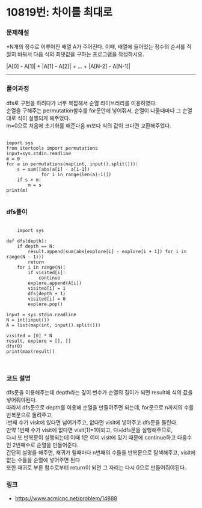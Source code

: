 # 10819번: 차이를 최대로
### 문제해설
*N개의 정수로 이루어진 배열 A가 주어진다. 이때, 배열에 들어있는 정수의 순서를 적절히 바꿔서 다음 식의 최댓값을 구하는 프로그램을 작성하시오.

|A[0] - A[1]| + |A[1] - A[2]| + ... + |A[N-2] - A[N-1]|
* * *
### 풀이과정
dfs로 구현을 하려다가 너무 복잡해서 순열 라이브러리를 이용하였다.<br>
순열을 구해주는 permutation함수를 for문안에 넣어줘서, 순열이 나올때마다 그 순열대로 식이 실행되게 해주었다.<br>
m=0으로 처음에 초기화를 해준다음 m보다 식의 값이 크다면 교환해주었다.<br>
<pre>
  <code>
import sys
from itertools import permutations
input=sys.stdin.readline
m = 0
for a in permutations(map(int, input().split())):
    s = sum([abs(a[i] - a[i-1])
             for i in range(len(a)-1)])
    if s > m:
        m = s
print(m)
  </code>
</pre>
### dfs풀이
<pre>
  <code>
    import sys

def dfs(depth):
    if depth == N:
        result.append(sum(abs(explore[i] - explore[i + 1]) for i in range(N - 1)))
        return
    for i in range(N):
        if visited[i]:
            continue
        explore.append(A[i])
        visited[i] = 1
        dfs(depth + 1)
        visited[i] = 0
        explore.pop()

input = sys.stdin.readline
N = int(input())
A = list(map(int, input().split()))

visited = [0] * N
result, explore = [], []
dfs(0)
print(max(result))

  </code>
</pre>
### 코드 설명
dfs문을 이용해주는데 depth라는 깊이 변수가 순열의 길이가 되면 result에 식의 값을 넣어줘야된다.<br>
따라서 dfs문으로 depth를 이용해 순열을 만들어주면 되는데, for문으로 n까지의 수를 반복문으로 돌려주고, <br>
i번째 수가 visit에 있다면 넘어가주고, 없다면 visit에 넣어주고 dfs문을 돌린다.<br>
만약 1번째 수가 visit에 없다면 visit[1]=1이되고, 다시dfs문을 실행해주므로,<br>
다시 또 반복문이 실행되는데 이때 1은 이미 visit에 있기 때문에 continue하고 다음수인 2번째수로 순열을 만들어준다.<br>
간단히 설명을 해주면, 재귀가 될때마다 n번째의 수들을 반복문으로 탐색해주고, visit에 없는 수들을 순열에 넣어주면 된다<br>
또한 재귀로 부른 함수로부터 return이 되면 그 자리는 다시 0으로 만들어줘야된다.

### 링크
* <https://www.acmicpc.net/problem/14888>
